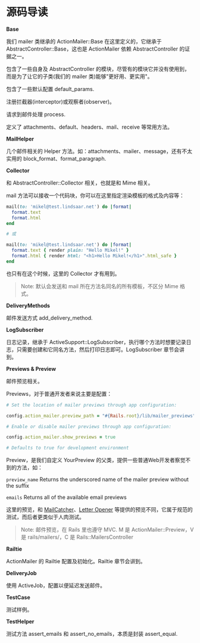 # 源码导读

**Base**

我们 mailer 类继承的 ActionMailer::Base 在这里定义的，它继承于 AbstractController::Base，这也是 ActionMailer 依赖 AbstractController 的证据之一。

包含了一些自身及 AbstractController 的模块，尽管有的模块它并没有使用到，而是为了让它的子类(我们的 mailer 类)能够"更好用、更实用"。

包含了一些默认配置 default_params.

注册拦截器(interceptor)或观察者(observer)。

请求到邮件处理 process.

定义了 attachments、default、headers、mail、receive 等常用方法。

**MailHelper**

几个邮件相关的 Helper 方法。如：attachments、mailer、message，还有不太实用的 block_format、format_paragraph.

**Collector**

和 AbstractController::Collector 相关，也就是和 Mime 相关。

mail 方法可以接收一个代码块，你可以在这里指定渲染模板的格式及内容等：

```ruby
mail(to: 'mikel@test.lindsaar.net') do |format|
  format.text
  format.html
end

# 或

mail(to: 'mikel@test.lindsaar.net') do |format|
  format.text { render plain: "Hello Mikel!" }
  format.html { render html: "<h1>Hello Mikel!</h1>".html_safe }
end
```

也只有在这个时候，这里的 Collector 才有用到。

> Note: 默认会发送和 mail 所在方法名同名的所有模板，不区分 Mime 格式。

**DeliveryMethods**

邮件发送方式 add_delivery_method.

**LogSubscriber**

日志记录，继承于 ActiveSupport::LogSubscriber，执行哪个方法时想要记录日志，只需要创建和它同名方法，然后打印日志即可。LogSubscriber 章节会讲到。

**Previews & Preview**

邮件预览相关。

Previews，对于普通开发者来说主要是配置：

```ruby
# Set the location of mailer previews through app configuration:

config.action_mailer.preview_path = "#{Rails.root}/lib/mailer_previews"

# Enable or disable mailer previews through app configuration:

config.action_mailer.show_previews = true

# Defaults to true for development environment
```

Preview，是我们自定义 YourPreview 的父类，提供一些普通Web开发者察觉不到的方法，如：

`preview_name` Returns the underscored name of the mailer preview without the suffix

`emails` Returns all of the available email previews

这里的预览，和 [MailCatcher](https://github.com/sj26/mailcatcher)、[Letter Opener](https://github.com/ryanb/letter_opener) 等提供的预览不同，它属于规范的测试，而后者更类似于人肉测试。

> Note: 邮件预览，在 Rails 里也遵守 MVC. M 是 ActionMailer::Preview，V 是 rails/mailers/，C 是 Rails::MailersController

**Railtie**

ActionMailer 的 Railtie 配置及初始化。Railtie 章节会讲到。

**DeliveryJob**

使用 ActiveJob，配置以便延迟发送邮件。

**TestCase**

测试样例。

**TestHelper**

测试方法 assert_emails 和 assert_no_emails，本质是封装 assert_equal.
